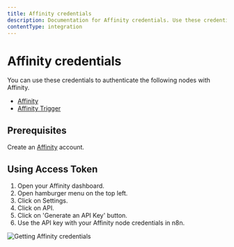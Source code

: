 ```yaml
---
title: Affinity credentials
description: Documentation for Affinity credentials. Use these credentials to authenticate Affinity in n8n, a workflow automation platform.
contentType: integration
---
```


# Affinity credentials

You can use these credentials to authenticate the following nodes with Affinity.

- [Affinity](/integrations/builtin/app-nodes/n8n-nodes-base.affinity/)
- [Affinity Trigger](/integrations/builtin/trigger-nodes/n8n-nodes-base.affinitytrigger/)



## Prerequisites

Create an [Affinity](https://www.affinity.co/) account.

## Using Access Token

1. Open your Affinity dashboard.
2. Open hamburger menu on the top left.
3. Click on Settings.
4. Click on API.
5. Click on 'Generate an API Key' button.
6. Use the API key with your Affinity node credentials in n8n.


![Getting Affinity credentials](/_images/integrations/builtin/credentials/affinity/using-access-token.gif)


